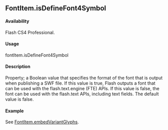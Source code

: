 ## FontItem.isDefineFont4Symbol

#### Availability

Flash CS4 Professional.

#### Usage

fontItem.isDefineFont4Symbol

#### Description

Property; a Boolean value that specifies the format of the font that is output when publishing a SWF file. If this value is true, Flash outputs a font that can be used with the flash.text.engine (FTE) APIs. If this value is false, the font can be used with the flash.text APIs, including text fields. The default value is false.

#### Example

See [FontItem.embedVariantGlyphs](../FontItem_object/FontItem4.md).
